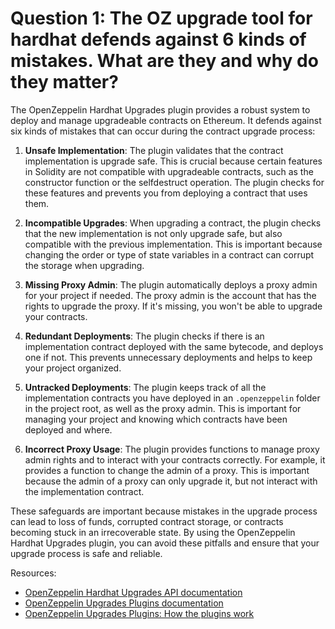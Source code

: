 # Question 1: The OZ upgrade tool for hardhat defends against 6 kinds of mistakes. What are they and why do they matter?

The OpenZeppelin Hardhat Upgrades plugin provides a robust system to deploy and manage upgradeable contracts on Ethereum. It defends against six kinds of mistakes that can occur during the contract upgrade process:

1. **Unsafe Implementation**: The plugin validates that the contract implementation is upgrade safe. This is crucial because certain features in Solidity are not compatible with upgradeable contracts, such as the constructor function or the selfdestruct operation. The plugin checks for these features and prevents you from deploying a contract that uses them.

2. **Incompatible Upgrades**: When upgrading a contract, the plugin checks that the new implementation is not only upgrade safe, but also compatible with the previous implementation. This is important because changing the order or type of state variables in a contract can corrupt the storage when upgrading.

3. **Missing Proxy Admin**: The plugin automatically deploys a proxy admin for your project if needed. The proxy admin is the account that has the rights to upgrade the proxy. If it's missing, you won't be able to upgrade your contracts.

4. **Redundant Deployments**: The plugin checks if there is an implementation contract deployed with the same bytecode, and deploys one if not. This prevents unnecessary deployments and helps to keep your project organized.

5. **Untracked Deployments**: The plugin keeps track of all the implementation contracts you have deployed in an `.openzeppelin` folder in the project root, as well as the proxy admin. This is important for managing your project and knowing which contracts have been deployed and where.

6. **Incorrect Proxy Usage**: The plugin provides functions to manage proxy admin rights and to interact with your contracts correctly. For example, it provides a function to change the admin of a proxy. This is important because the admin of a proxy can only upgrade it, but not interact with the implementation contract.

These safeguards are important because mistakes in the upgrade process can lead to loss of funds, corrupted contract storage, or contracts becoming stuck in an irrecoverable state. By using the OpenZeppelin Hardhat Upgrades plugin, you can avoid these pitfalls and ensure that your upgrade process is safe and reliable.

Resources:

- [OpenZeppelin Hardhat Upgrades API documentation](https://docs.openzeppelin.com/upgrades-plugins/1.x/api-hardhat-upgrades)
- [OpenZeppelin Upgrades Plugins documentation](https://docs.openzeppelin.com/upgrades-plugins/1.x/)
- [OpenZeppelin Upgrades Plugins: How the plugins work](https://docs.openzeppelin.com/upgrades-plugins/1.x/#how-the-plugins-work)
